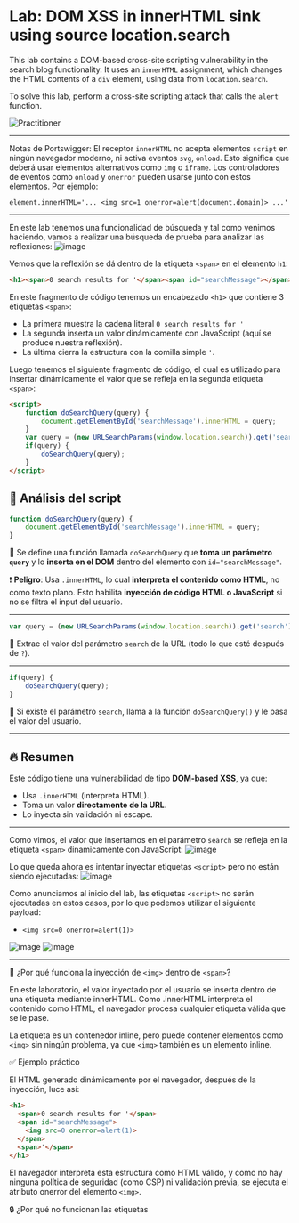# Lab: DOM XSS in innerHTML sink using source location.search

This lab contains a DOM-based cross-site scripting vulnerability in the search blog functionality. It uses an `innerHTML` assignment, which changes the HTML contents of a `div` element, using data from `location.search`.

To solve this lab, perform a cross-site scripting attack that calls the `alert` function.

![Practitioner](https://img.shields.io/badge/level-Apprentice-green) 

---

Notas de Portswigger:
El receptor `innerHTML` no acepta elementos `script` en ningún navegador moderno, ni activa eventos `svg`, `onload`. Esto significa que deberá usar elementos alternativos como `img` o `iframe`. Los controladores de eventos como `onload` y `onerror` pueden usarse junto con estos elementos. Por ejemplo:

`element.innerHTML='... <img src=1 onerror=alert(document.domain)> ...'`

---


En este lab tenemos una funcionalidad de búsqueda y tal como venimos haciendo, vamos a realizar una búsqueda de prueba para analizar las reflexiones:
![image](https://github.com/user-attachments/assets/aaf3f55d-ae89-403b-864f-a129bd98c754)


Vemos que la reflexión se dá dentro de la etiqueta `<span>` en el elemento `h1`:
```html
<h1><span>0 search results for '</span><span id="searchMessage"></span><span>'</span></h1>
```

En este fragmento de código tenemos un encabezado `<h1>` que contiene 3 etiquetas `<span>`:
- La primera muestra la cadena literal `0 search results for '`
- La segunda inserta un valor dinámicamente con JavaScript (aquí se produce nuestra reflexión).
- La última cierra la estructura con la comilla simple `'`.

Luego tenemos el siguiente fragmento de código, el cual es utilizado para insertar dinámicamente el valor que se refleja en la segunda etiqueta `<span>`:
```html
<script>
    function doSearchQuery(query) {
        document.getElementById('searchMessage').innerHTML = query;
    }
    var query = (new URLSearchParams(window.location.search)).get('search');
    if(query) {
        doSearchQuery(query);
    }
</script>
```

## 🧠 Análisis del script

```js
function doSearchQuery(query) {
    document.getElementById('searchMessage').innerHTML = query;
}
```

🔹 Se define una función llamada `doSearchQuery` que **toma un parámetro `query`** y lo **inserta en el DOM** dentro del elemento con `id="searchMessage"`.

❗️ **Peligro**: Usa `.innerHTML`, lo cual **interpreta el contenido como HTML**, no como texto plano. Esto habilita **inyección de código HTML o JavaScript** si no se filtra el input del usuario.

---

```js
var query = (new URLSearchParams(window.location.search)).get('search');
```

🔹 Extrae el valor del parámetro `search` de la URL (todo lo que esté después de `?`).

---

```js
if(query) {
    doSearchQuery(query);
}
```

🔹 Si existe el parámetro `search`, llama a la función `doSearchQuery()` y le pasa el valor del usuario.

---


## 🔥 Resumen

Este código tiene una vulnerabilidad de tipo **DOM-based XSS**, ya que:

- Usa `.innerHTML` (interpreta HTML).
- Toma un valor **directamente de la URL**.
- Lo inyecta sin validación ni escape.

---

Como vimos, el valor que insertamos en el parámetro `search` se refleja en la etiqueta `<span>` dinamicamente con JavaScript:
![image](https://github.com/user-attachments/assets/f6dfaf22-c231-438d-8b7a-dcc34edcf091)

Lo que queda ahora es intentar inyectar etiquetas `<script>` pero no están siendo ejecutadas:
![image](https://github.com/user-attachments/assets/6f961993-6d86-46bf-9df6-ddf95bf258d7)

Como anunciamos al inicio del lab, las etiquetas `<script>` no serán ejecutadas en estos casos, por lo que podemos utilizar el siguiente payload:
- `<img src=0 onerror=alert(1)>`

![image](https://github.com/user-attachments/assets/9d0d0aa9-f468-4b6f-85b3-ac3b83c97b62)
![image](https://github.com/user-attachments/assets/a704227f-a5dd-4710-b4a4-48f9be049687)


---
🧠 ¿Por qué funciona la inyección de `<img>` dentro de `<span>`?

En este laboratorio, el valor inyectado por el usuario se inserta dentro de una etiqueta <span> mediante innerHTML. Como .innerHTML interpreta el contenido como HTML, el navegador procesa cualquier etiqueta válida que se le pase.

La etiqueta <span> es un contenedor inline, pero puede contener elementos como `<img>` sin ningún problema, ya que `<img>` también es un elemento inline.

✅ Ejemplo práctico

El HTML generado dinámicamente por el navegador, después de la inyección, luce así:

```html
<h1>
  <span>0 search results for '</span>
  <span id="searchMessage">
    <img src=0 onerror=alert(1)>
  </span>
  <span>'</span>
</h1>
```
El navegador interpreta esta estructura como HTML válido, y como no hay ninguna política de seguridad (como CSP) ni validación previa, se ejecuta el atributo onerror del elemento `<img>`.

🔒 ¿Por qué no funcionan las etiquetas <script>?

Los navegadores modernos ignoran etiquetas <script> insertadas mediante .innerHTML por razones de seguridad. Sin embargo, atributos de eventos como onerror o onload sí son ejecutados, lo que permite a los atacantes encontrar caminos alternativos como:

```html
<img src=x onerror=...>

<iframe src=javascript:...>

<svg onload=...> (aunque bloqueado en muchos navegadores actuales)
```



---

---

## ✅ Conclusiones

- Este laboratorio presenta una vulnerabilidad **DOM-based XSS**, donde el valor de `location.search` es insertado sin sanitización en el DOM mediante el uso de `.innerHTML`.
- La reflexión ocurre en tiempo real dentro de una etiqueta `<span>`, y no es parte del código fuente original servido por el servidor.
- El uso de etiquetas `<script>` no tiene efecto en este contexto, pero es posible ejecutar código a través de vectores alternativos como `<img onerror=...>`.

---

## 🛡️ Recomendaciones

- Evitar el uso de `innerHTML` con datos controlados por el usuario. Usar alternativas más seguras como `.textContent` o `createElement()` con `appendChild()`.
- Validar y/o sanitizar cualquier dato proveniente del usuario antes de insertarlo en el DOM.
- Implementar una **Content Security Policy (CSP)** estricta para minimizar el impacto de XSS, incluso si se logra inyectar contenido.
- Utilizar librerías especializadas como **DOMPurify** para limpiar entradas potencialmente peligrosas.

---

## 🎓 Lecciones aprendidas

- Los ataques **DOM-based XSS** ocurren completamente en el navegador, y no se reflejan en el código fuente del servidor.
- `innerHTML` permite la interpretación de etiquetas HTML y atributos como `onerror`, lo que lo convierte en un *sink* peligroso.
- En contextos donde `<script>` no se ejecuta, es posible recurrir a elementos como `<img>` o `<iframe>` para lograr la ejecución de código.
- Probar primero con payloads básicos (`abc123xy`) ayuda a identificar el
